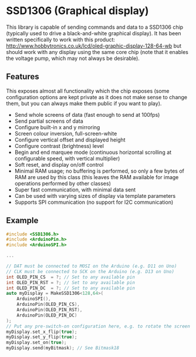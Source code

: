 # SSD1306 (Graphical display)

This library is capable of sending commands and data to a SSD1306 chip
(typically used to drive a black-and-white graphical display). It has been
written specifically to work with this product:
http://www.hobbytronics.co.uk/lcd/oled-graphic-display-128-64-wb but should
work with any display using the same core chip (note that it enables the voltage
pump, which may not always be desirable).

## Features

This exposes almost all functionality which the chip exposes (some configuration
options are kept private as it does not make sense to change them, but you can
always make them public if you want to play).

* Send whole screens of data (fast enough to send at 100fps)
* Send partial screens of data
* Configure built-in x and y mirroring
* Screen colour inversion, full-screen-white
* Configure vertical offset and displayed height
* Configure contrast (brightness) level
* Begin and end marquee mode (continuous horizontal scrolling at configurable
  speed, with vertical multiplier)
* Soft reset, and display on/off control
* Minimal RAM usage; no buffering is performed, so only a few bytes of RAM are
  used by this class (this leaves the RAM available for image operations
  performed by other classes)
* Super fast communication, with minimal data sent
* Can be used with varying sizes of display via template parameters
* Supports SPI communication (no support for I2C communication)

## Example

```cpp
#include <SSD1306.h>
#include <ArduinoPin.h>
#include <ArduinoSPI.h>

...

// DAT must be connected to MOSI on the Arduino (e.g. D11 on Uno)
// CLK must be connected to SCK on the Arduino (e.g. D13 on Uno)
int OLED_PIN_CS  = ?; // Set to any available pin
int OLED_PIN_RST = ?; // Set to any available pin
int OLED_PIN_DC  = ?; // Set to any available pin
auto myDisplay = MakeSSD1306<128,64>(
	ArduinoSPI(),
	ArduinoPin(OLED_PIN_CS),
	ArduinoPin(OLED_PIN_RST),
	ArduinoPin(OLED_PIN_DC)
);
// Put any pre-switch-on configuration here, e.g. to rotate the screen 180:
myDisplay.set_x_flip(true);
myDisplay.set_y_flip(true);
myDisplay.set_on(true);
myDisplay.send(myBitmask); // See Bitmask18
```
